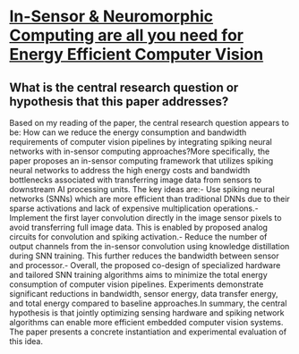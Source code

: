 # [In-Sensor &amp; Neuromorphic Computing are all you need for Energy Efficient   Computer Vision](https://arxiv.org/abs/2212.10881)

## What is the central research question or hypothesis that this paper addresses?

Based on my reading of the paper, the central research question appears to be: How can we reduce the energy consumption and bandwidth requirements of computer vision pipelines by integrating spiking neural networks with in-sensor computing approaches?More specifically, the paper proposes an in-sensor computing framework that utilizes spiking neural networks to address the high energy costs and bandwidth bottlenecks associated with transferring image data from sensors to downstream AI processing units. The key ideas are:- Use spiking neural networks (SNNs) which are more efficient than traditional DNNs due to their sparse activations and lack of expensive multiplication operations.- Implement the first layer convolution directly in the image sensor pixels to avoid transferring full image data. This is enabled by proposed analog circuits for convolution and spiking activation.- Reduce the number of output channels from the in-sensor convolution using knowledge distillation during SNN training. This further reduces the bandwidth between sensor and processor.- Overall, the proposed co-design of specialized hardware and tailored SNN training algorithms aims to minimize the total energy consumption of computer vision pipelines. Experiments demonstrate significant reductions in bandwidth, sensor energy, data transfer energy, and total energy compared to baseline approaches.In summary, the central hypothesis is that jointly optimizing sensing hardware and spiking network algorithms can enable more efficient embedded computer vision systems. The paper presents a concrete instantiation and experimental evaluation of this idea.
